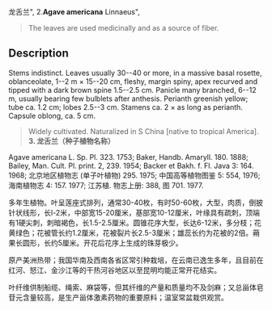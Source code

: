 龙舌兰",
2.**Agave americana** Linnaeus",

> The leaves are used medicinally and as a source of fiber.

## Description
Stems indistinct. Leaves usually 30--40 or more, in a massive basal rosette, oblanceolate, 1--2 m × 15--20 cm, fleshy, margin spiny, apex recurved and tipped with a dark brown spine 1.5--2.5 cm. Panicle many branched, 6--12 m, usually bearing few bulblets after anthesis. Perianth greenish yellow; tube ca. 1.2 cm; lobes 2.5--3 cm. Stamens ca. 2 × as long as perianth. Capsule oblong, ca. 5 cm.

> Widely cultivated. Naturalized in S China [native to tropical America].
**3. 龙舌兰（种子植物名称）**

Agave americana L. Sp. Pl. 323. 1753; Baker, Handb. Amaryll. 180. 1888; Bailey, Man. Cult. Pl. print. 2, 239. 1954; Backer et Bakh. f. Fl. Java 3: 164. 1968; 北京地区植物志 (单子叶植物) 295. 1975; 中国高等植物图鉴 5: 554, 1976; 海南植物志 4: 157. 1977; 江苏植. 物志上册: 388, 图 701. 1977.

多年生植物。叶呈莲座式排列，通常30-40枚，有时50-60枚，大型，肉质，倒披针状线形，长l-2米，中部宽15-20厘米，基部宽10-12厘米，叶缘具有疏刺，顶端有1硬尖刺，刺暗褐色，长1.5-2.5厘米。圆锥花序大型，长达6-12米，多分枝；花黄绿色；花被管长约1.2厘米，花被裂片长2.5-3厘米；雄蕊长约为花被的2倍。蒴果长圆形，长约5厘米。开花后花序上生成的珠芽极少。

原产美洲热带；我国华南及西南各省区常引种栽培，在云南已逸生多年，且目前在红河、怒江、金沙江等的干热河谷地区以至昆明均能正常开花结实。

叶纤维供制船缆、绳索、麻袋等，但其纤维的产量和质量均不及剑麻；又总甾体皂苷元含量较高，是生产甾体激素药物的重要原料；温室常盆栽供观赏。
